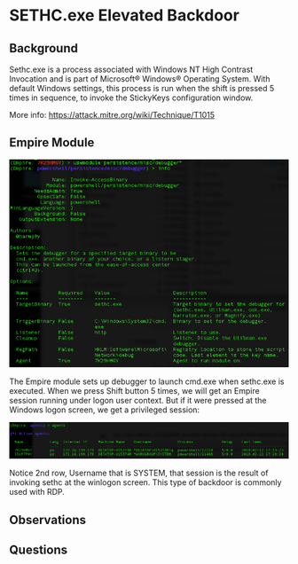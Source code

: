 # SETHC.exe Elevated Backdoor

## Background

Sethc.exe is a process associated with Windows NT High Contrast Invocation and is part of Microsoft® Windows® Operating System. With default Windows settings, this process is run when the shift is pressed 5 times in sequence, to invoke the StickyKeys configuration window. 

More info: https://attack.mitre.org/wiki/Technique/T1015

## Empire Module

![](img/module.png)

The Empire module sets up debugger to launch cmd.exe when sethc.exe is executed. When we press Shift button 5 times, we will get an Empire session running under logon user context. But if it were pressed at the Windows logon screen, we get a privileged session:

![](img/systemSession.png)

Notice 2nd row, Username that is SYSTEM, that session is the result of invoking sethc at the winlogon screen. This type of backdoor is commonly used with RDP. 

## Observations



## Questions

